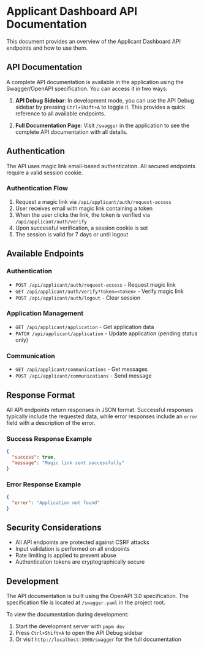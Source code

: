 # Applicant Dashboard API Documentation

This document provides an overview of the Applicant Dashboard API endpoints and how to use them.

## API Documentation

A complete API documentation is available in the application using the Swagger/OpenAPI specification. You can access it in two ways:

1. **API Debug Sidebar**: In development mode, you can use the API Debug sidebar by pressing `Ctrl+Shift+A` to toggle it. This provides a quick reference to all available endpoints.

2. **Full Documentation Page**: Visit `/swagger` in the application to see the complete API documentation with all details.

## Authentication

The API uses magic link email-based authentication. All secured endpoints require a valid session cookie.

### Authentication Flow

1. Request a magic link via `/api/applicant/auth/request-access`
2. User receives email with magic link containing a token
3. When the user clicks the link, the token is verified via `/api/applicant/auth/verify`
4. Upon successful verification, a session cookie is set
5. The session is valid for 7 days or until logout

## Available Endpoints

### Authentication
- `POST /api/applicant/auth/request-access` - Request magic link
- `GET /api/applicant/auth/verify?token=<token>` - Verify magic link
- `POST /api/applicant/auth/logout` - Clear session

### Application Management
- `GET /api/applicant/application` - Get application data
- `PATCH /api/applicant/application` - Update application (pending status only)

### Communication
- `GET /api/applicant/communications` - Get messages
- `POST /api/applicant/communications` - Send message

## Response Format

All API endpoints return responses in JSON format. Successful responses typically include the requested data, while error responses include an `error` field with a description of the error.

### Success Response Example
```json
{
  "success": true,
  "message": "Magic link sent successfully"
}
```

### Error Response Example
```json
{
  "error": "Application not found"
}
```

## Security Considerations

- All API endpoints are protected against CSRF attacks
- Input validation is performed on all endpoints
- Rate limiting is applied to prevent abuse
- Authentication tokens are cryptographically secure

## Development

The API documentation is built using the OpenAPI 3.0 specification. The specification file is located at `/swagger.yaml` in the project root.

To view the documentation during development:
1. Start the development server with `pnpm dev`
2. Press `Ctrl+Shift+A` to open the API Debug sidebar
3. Or visit `http://localhost:3000/swagger` for the full documentation 